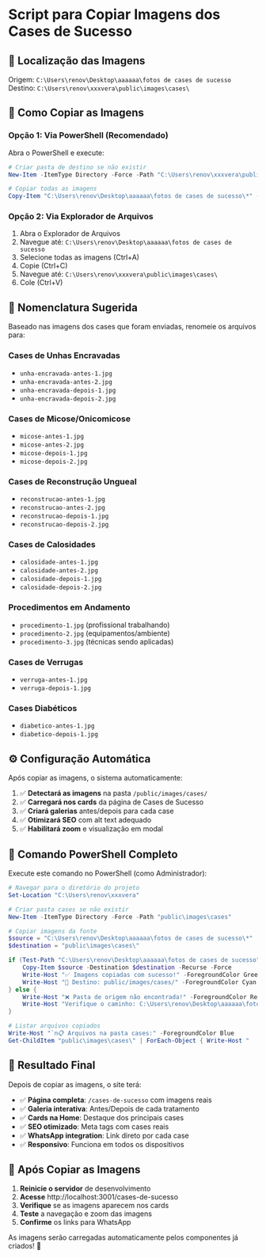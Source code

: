 # Script para Copiar Imagens dos Cases de Sucesso

## 📁 Localização das Imagens
Origem: `C:\Users\renov\Desktop\aaaaaa\fotos de cases de sucesso`
Destino: `C:\Users\renov\xxxvera\public\images\cases\`

## 🔧 Como Copiar as Imagens

### Opção 1: Via PowerShell (Recomendado)
Abra o PowerShell e execute:

```powershell
# Criar pasta de destino se não existir
New-Item -ItemType Directory -Force -Path "C:\Users\renov\xxxvera\public\images\cases"

# Copiar todas as imagens
Copy-Item "C:\Users\renov\Desktop\aaaaaa\fotos de cases de sucesso\*" -Destination "C:\Users\renov\xxxvera\public\images\cases\" -Recurse -Force
```

### Opção 2: Via Explorador de Arquivos
1. Abra o Explorador de Arquivos
2. Navegue até: `C:\Users\renov\Desktop\aaaaaa\fotos de cases de sucesso`
3. Selecione todas as imagens (Ctrl+A)
4. Copie (Ctrl+C)
5. Navegue até: `C:\Users\renov\xxxvera\public\images\cases\`
6. Cole (Ctrl+V)

## 📝 Nomenclatura Sugerida

Baseado nas imagens dos cases que foram enviadas, renomeie os arquivos para:

### Cases de Unhas Encravadas
- `unha-encravada-antes-1.jpg`
- `unha-encravada-antes-2.jpg` 
- `unha-encravada-depois-1.jpg`
- `unha-encravada-depois-2.jpg`

### Cases de Micose/Onicomicose
- `micose-antes-1.jpg`
- `micose-antes-2.jpg`
- `micose-depois-1.jpg`
- `micose-depois-2.jpg`

### Cases de Reconstrução Ungueal
- `reconstrucao-antes-1.jpg`
- `reconstrucao-antes-2.jpg`
- `reconstrucao-depois-1.jpg`
- `reconstrucao-depois-2.jpg`

### Cases de Calosidades
- `calosidade-antes-1.jpg`
- `calosidade-antes-2.jpg`
- `calosidade-depois-1.jpg`
- `calosidade-depois-2.jpg`

### Procedimentos em Andamento
- `procedimento-1.jpg` (profissional trabalhando)
- `procedimento-2.jpg` (equipamentos/ambiente)
- `procedimento-3.jpg` (técnicas sendo aplicadas)

### Cases de Verrugas
- `verruga-antes-1.jpg`
- `verruga-depois-1.jpg`

### Cases Diabéticos
- `diabetico-antes-1.jpg`
- `diabetico-depois-1.jpg`

## ⚙️ Configuração Automática

Após copiar as imagens, o sistema automaticamente:

1. ✅ **Detectará as imagens** na pasta `/public/images/cases/`
2. ✅ **Carregará nos cards** da página de Cases de Sucesso
3. ✅ **Criará galerias** antes/depois para cada case
4. ✅ **Otimizará SEO** com alt text adequado
5. ✅ **Habilitará zoom** e visualização em modal

## 🔄 Comando PowerShell Completo

Execute este comando no PowerShell (como Administrador):

```powershell
# Navegar para o diretório do projeto
Set-Location "C:\Users\renov\xxxvera"

# Criar pasta cases se não existir
New-Item -ItemType Directory -Force -Path "public\images\cases"

# Copiar imagens da fonte
$source = "C:\Users\renov\Desktop\aaaaaa\fotos de cases de sucesso\*"
$destination = "public\images\cases\"

if (Test-Path "C:\Users\renov\Desktop\aaaaaa\fotos de cases de sucesso") {
    Copy-Item $source -Destination $destination -Recurse -Force
    Write-Host "✅ Imagens copiadas com sucesso!" -ForegroundColor Green
    Write-Host "📁 Destino: public/images/cases/" -ForegroundColor Cyan
} else {
    Write-Host "❌ Pasta de origem não encontrada!" -ForegroundColor Red
    Write-Host "Verifique o caminho: C:\Users\renov\Desktop\aaaaaa\fotos de cases de sucesso" -ForegroundColor Yellow
}

# Listar arquivos copiados
Write-Host "`n📋 Arquivos na pasta cases:" -ForegroundColor Blue
Get-ChildItem "public\images\cases\" | ForEach-Object { Write-Host "   • $($_.Name)" -ForegroundColor White }
```

## 📱 Resultado Final

Depois de copiar as imagens, o site terá:

- ✅ **Página completa**: `/cases-de-sucesso` com imagens reais
- ✅ **Galeria interativa**: Antes/Depois de cada tratamento  
- ✅ **Cards na Home**: Destaque dos principais cases
- ✅ **SEO otimizado**: Meta tags com cases reais
- ✅ **WhatsApp integration**: Link direto por cada case
- ✅ **Responsivo**: Funciona em todos os dispositivos

## 🚨 Após Copiar as Imagens

1. **Reinicie o servidor** de desenvolvimento
2. **Acesse** http://localhost:3001/cases-de-sucesso
3. **Verifique** se as imagens aparecem nos cards
4. **Teste** a navegação e zoom das imagens
5. **Confirme** os links para WhatsApp

As imagens serão carregadas automaticamente pelos componentes já criados! 🎉